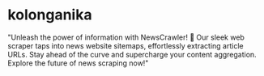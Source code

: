 # kolonganika
"Unleash the power of information with NewsCrawler! 🚀 Our sleek web scraper taps into news website sitemaps, effortlessly extracting article URLs. Stay ahead of the curve and supercharge your content aggregation. Explore the future of news scraping now!"
